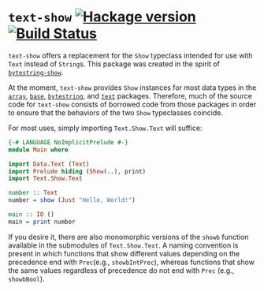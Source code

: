 # `text-show` [![Hackage version](https://img.shields.io/hackage/v/text-show.svg)](http://hackage.haskell.org/package/text-show) [![Build Status](https://travis-ci.org/RyanGlScott/text-show.svg)](https://travis-ci.org/RyanGlScott/text-show)

`text-show` offers a replacement for the `Show` typeclass intended for use with `Text` instead of `String`s. This package was created in the spirit of [`bytestring-show`](http://hackage.haskell.org/package/bytestring-show).

At the moment, `text-show` provides `Show` instances for most data types in the [`array`](http://hackage.haskell.org/package/array), [`base`](http://hackage.haskell.org/package/base), [`bytestring`](http://hackage.haskell.org/package/bytestring), and [`text`](http://hackage.haskell.org/package/text) packages. Therefore, much of the source code for `text-show` consists of borrowed code from those packages in order to ensure that the behaviors of the two `Show` typeclasses coincide.

For most uses, simply importing `Text.Show.Text` will suffice:

```haskell
{-# LANGUAGE NoImplicitPrelude #-}
module Main where

import Data.Text (Text)
import Prelude hiding (Show(..), print)
import Text.Show.Text

number :: Text
number = show (Just "Hello, World!")

main :: IO ()
main = print number
```

If you desire it, there are also monomorphic versions of the `showb` function available in the submodules of `Text.Show.Text`. A naming convention is present in which functions that show different values depending on the precedence end with `Prec`(e.g., `showbIntPrec`), whereas functions that show the same values regardless of precedence do not end with `Prec` (e.g., `showbBool`).